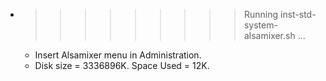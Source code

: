 * >>>>>>>>> Running inst-std-system-alsamixer.sh ...
  * Insert Alsamixer menu in Administration.
  * Disk size = 3336896K. Space Used = 12K.
